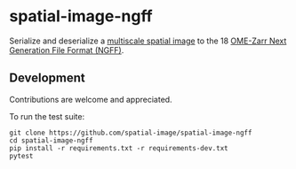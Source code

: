 # spatial-image-ngff

Serialize and deserialize a [multiscale spatial image](https://github.com/spatial-image/spatial-image-multiscale) to the
18
[OME-Zarr Next Generation File Format (NGFF)](https://ngff.openmicroscopy.org/).

## Development

Contributions are welcome and appreciated.

To run the test suite:

```
git clone https://github.com/spatial-image/spatial-image-ngff
cd spatial-image-ngff
pip install -r requirements.txt -r requirements-dev.txt
pytest
```
